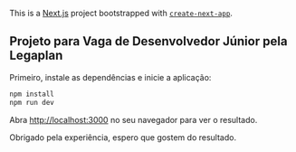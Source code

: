 This is a [Next.js](https://nextjs.org) project bootstrapped with [`create-next-app`](https://nextjs.org/docs/app/api-reference/cli/create-next-app).

## Projeto para Vaga de Desenvolvedor Júnior pela Legaplan

Primeiro, instale as dependências e inicie a aplicação:

```bash
npm install
npm run dev
```

Abra [http://localhost:3000](http://localhost:3000) no seu navegador para ver o resultado.

Obrigado pela experiência, espero que gostem do resultado.
